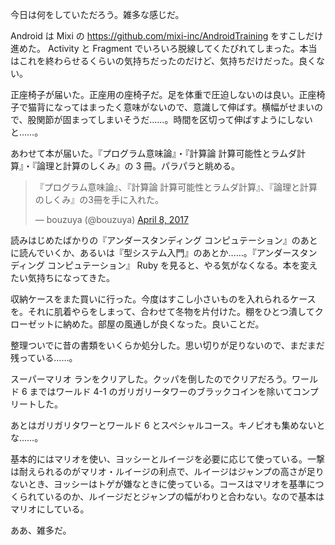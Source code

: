 今日は何をしていただろう。雑多な感じだ。

Android は Mixi の https://github.com/mixi-inc/AndroidTraining をすこしだけ進めた。 Activity と Fragment でいろいろ脱線してくたびれてしまった。本当はこれを終わらせるくらいの気持ちだったのだけど、気持ちだけだった。良くない。

正座椅子が届いた。正座用の座椅子だ。足を体重で圧迫しないのは良い。正座椅子で猫背になってはまったく意味がないので、意識して伸ばす。横幅がせまいので、股関節が固まってしまいそうだ……。時間を区切って伸ばすようにしないと……。

あわせて本が届いた。『プログラム意味論』・『計算論 計算可能性とラムダ計算』・『論理と計算のしくみ』の 3 冊。パラパラと眺める。

<blockquote class="twitter-tweet" data-partner="tweetdeck"><p lang="ja" dir="ltr">『プログラム意味論』、『計算論 計算可能性とラムダ計算』、『論理と計算のしくみ』の3冊を手に入れた。</p>&mdash; bouzuya (@bouzuya) <a href="https://twitter.com/bouzuya/status/850594734703652864">April 8, 2017</a></blockquote>
<script async src="//platform.twitter.com/widgets.js" charset="utf-8"></script>

読みはじめたばかりの『アンダースタンディング コンピュテーション』のあとに読んでいくか、あるいは『型システム入門』のあとか……。『アンダースタンディング コンピュテーション』 Ruby を見ると、やる気がなくなる。本を変えたい気持ちになってきた。

収納ケースをまた買いに行った。今度はすこし小さいものを入れられるケースを。それに肌着やらをしまって、合わせて冬物を片付けた。棚をひとつ潰してクローゼットに納めた。部屋の風通しが良くなった。良いことだ。

整理ついでに昔の書類をいくらか処分した。思い切りが足りないので、まだまだ残っている……。

スーパーマリオ ランをクリアした。クッパを倒したのでクリアだろう。ワールド 6 まではワールド 4-1 のガリガリータワーのブラックコインを除いてコンプリートした。

あとはガリガリタワーとワールド 6 とスペシャルコース。キノピオも集めないとな……。

基本的にはマリオを使い、ヨッシーとルイージを必要に応じて使っている。一撃は耐えられるのがマリオ・ルイージの利点で、ルイージはジャンプの高さが足りないとき、ヨッシーはトゲが嫌なときに使っている。コースはマリオを基準につくられているのか、ルイージだとジャンプの幅がわりと合わない。なので基本はマリオにしている。

ああ、雑多だ。
